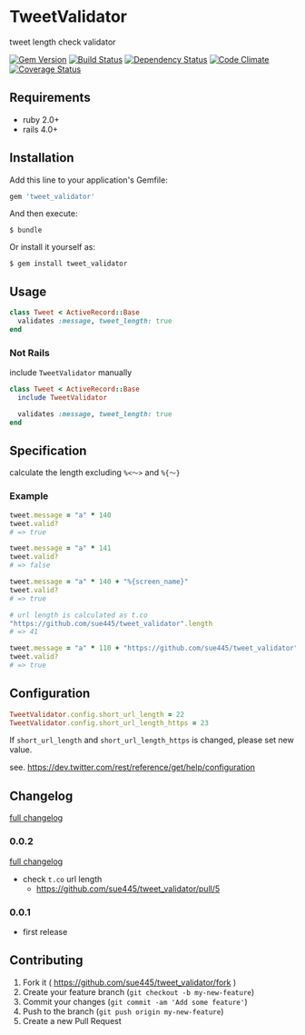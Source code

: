 # TweetValidator

tweet length check validator

[![Gem Version](https://badge.fury.io/rb/tweet_validator.svg)](http://badge.fury.io/rb/tweet_validator)
[![Build Status](https://travis-ci.org/sue445/tweet_validator.png?branch=master)](https://travis-ci.org/sue445/tweet_validator)
[![Dependency Status](https://gemnasium.com/sue445/tweet_validator.svg)](https://gemnasium.com/sue445/tweet_validator)
[![Code Climate](https://codeclimate.com/github/sue445/tweet_validator/badges/gpa.svg)](https://codeclimate.com/github/sue445/tweet_validator)
[![Coverage Status](https://img.shields.io/coveralls/sue445/tweet_validator.svg)](https://coveralls.io/r/sue445/tweet_validator)

## Requirements
* ruby 2.0+
* rails 4.0+

## Installation

Add this line to your application's Gemfile:

```ruby
gem 'tweet_validator'
```

And then execute:

    $ bundle

Or install it yourself as:

    $ gem install tweet_validator

## Usage

```ruby
class Tweet < ActiveRecord::Base
  validates :message, tweet_length: true
end
```

### Not Rails

include `TweetValidator` manually

```ruby
class Tweet < ActiveRecord::Base
  include TweetValidator

  validates :message, tweet_length: true
end
```

## Specification
calculate the length excluding `%<〜>` and `%{〜}`

### Example
```ruby
tweet.message = "a" * 140
tweet.valid?
# => true

tweet.message = "a" * 141
tweet.valid?
# => false

tweet.message = "a" * 140 + "%{screen_name}"
tweet.valid?
# => true

# url length is calculated as t.co
"https://github.com/sue445/tweet_validator".length
# => 41

tweet.message = "a" * 110 + "https://github.com/sue445/tweet_validator"
tweet.valid?
# => true
```

## Configuration
```ruby
TweetValidator.config.short_url_length = 22
TweetValidator.config.short_url_length_https = 23
```

If `short_url_length` and `short_url_length_https` is changed, please set new value.

see. https://dev.twitter.com/rest/reference/get/help/configuration

## Changelog
[full changelog](https://github.com/sue445/tweet_validator/compare/v0.0.2...master)

### 0.0.2
[full changelog](https://github.com/sue445/tweet_validator/compare/v0.0.1...v0.0.2)

* check `t.co` url length
  * https://github.com/sue445/tweet_validator/pull/5

### 0.0.1
* first release

## Contributing

1. Fork it ( https://github.com/sue445/tweet_validator/fork )
2. Create your feature branch (`git checkout -b my-new-feature`)
3. Commit your changes (`git commit -am 'Add some feature'`)
4. Push to the branch (`git push origin my-new-feature`)
5. Create a new Pull Request
